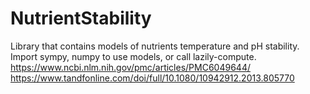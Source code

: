# NutrientStability
Library that contains models of nutrients temperature and pH stability.\
Import sympy, numpy to use models, or call lazily-compute.\
https://www.ncbi.nlm.nih.gov/pmc/articles/PMC6049644/
\
https://www.tandfonline.com/doi/full/10.1080/10942912.2013.805770
